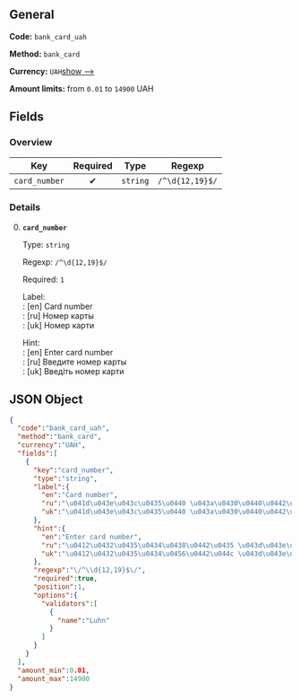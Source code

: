 
## General 
 
**Code:** `bank_card_uah` 
 
**Method:** `bank_card` 
 
**Currency:** `UAH`[show -->]() 
 
**Amount limits:** from `0.01` to `14900` UAH  

## Fields 

### Overview 

|Key|Required|Type|Regexp| 
|:---:|:---:|:---:|:---:| 
|`card_number`|✔ |`string`|`/^\d{12,19}$/`| 
 

### Details 
 
0. **`card_number`**  
 
	Type: `string` 
 
	Regexp: `/^\d{12,19}$/` 
 
	Required: `1` 
 
	Label:  
	: [en] Card number  
	: [ru] Номер карты  
	: [uk] Номер карти  
 
	Hint:  
	: [en] Enter card number  
	: [ru] Введите номер карты  
	: [uk] Введіть номер карти  
 

## JSON Object 

```json
{
  "code":"bank_card_uah",
  "method":"bank_card",
  "currency":"UAH",
  "fields":[
    {
      "key":"card_number",
      "type":"string",
      "label":{
        "en":"Card number",
        "ru":"\u041d\u043e\u043c\u0435\u0440 \u043a\u0430\u0440\u0442\u044b",
        "uk":"\u041d\u043e\u043c\u0435\u0440 \u043a\u0430\u0440\u0442\u0438"
      },
      "hint":{
        "en":"Enter card number",
        "ru":"\u0412\u0432\u0435\u0434\u0438\u0442\u0435 \u043d\u043e\u043c\u0435\u0440 \u043a\u0430\u0440\u0442\u044b",
        "uk":"\u0412\u0432\u0435\u0434\u0456\u0442\u044c \u043d\u043e\u043c\u0435\u0440 \u043a\u0430\u0440\u0442\u0438"
      },
      "regexp":"\/^\\d{12,19}$\/",
      "required":true,
      "position":1,
      "options":{
        "validators":[
          {
            "name":"Luhn"
          }
        ]
      }
    }
  ],
  "amount_min":0.01,
  "amount_max":14900
}
```  
